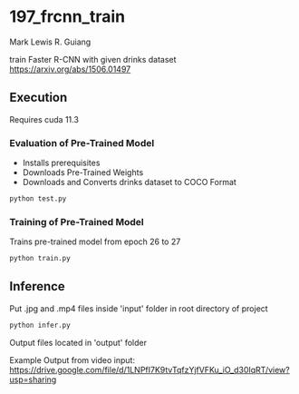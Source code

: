 # 197_frcnn_train
Mark Lewis R. Guiang

train Faster R-CNN with given drinks dataset 
https://arxiv.org/abs/1506.01497
## Execution
Requires cuda 11.3
### Evaluation of Pre-Trained Model
- Installs prerequisites
- Downloads Pre-Trained Weights
- Downloads and Converts drinks dataset to COCO Format
```sh
python test.py
```
### Training of Pre-Trained Model
Trains pre-trained model from epoch 26 to 27
```sh
python train.py
```
## Inference
Put .jpg and .mp4 files inside 'input' folder in root directory of project
```sh
python infer.py
```
Output files located in 'output' folder

Example Output from video input:
https://drive.google.com/file/d/1LNPfI7K9tvTqfzYjfVFKu_iO_d30IqRT/view?usp=sharing
